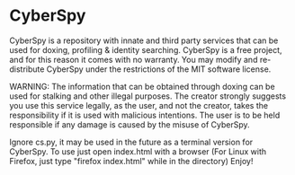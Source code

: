 # CyberSpy
CyberSpy is a repository with innate and third party services that can be used for doxing, profiling & identity searching. 
CyberSpy is a free project, and for this reason it comes with no warranty. You may modify and re-distribute CyberSpy
under the restrictions of the MIT software license.

WARNING: The information that can be obtained through doxing can be used for stalking and other illegal purposes.
The creator strongly suggests you use this service legally, as the user, and not the creator, takes the responsibility
if it is used with malicious intentions.
The user is to be held responsible if any damage is caused by the misuse of CyberSpy.

Ignore cs.py, it may be used in the future as a terminal version for CyberSpy.
To use just open index.html with a browser (For Linux with Firefox, just type "firefox index.html" while in the directory)
Enjoy!
